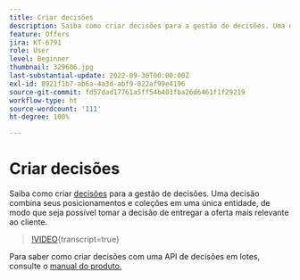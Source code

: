 ```yaml
---
title: Criar decisões
description: Saiba como criar decisões para a gestão de decisões. Uma decisão combina seus posicionamentos e coleções em uma única entidade, de modo que seja possível tomar a decisão de entregar a oferta mais relevante ao cliente.
feature: Offers
jira: KT-6791
role: User
level: Beginner
thumbnail: 329606.jpg
last-substantial-update: 2022-09-30T00:00:00Z
exl-id: 8921f1b7-ab6a-4a3d-abf9-822af99e4196
source-git-commit: fd57dad17761a5ff54b403fba26d6461f1f29219
workflow-type: ht
source-wordcount: '111'
ht-degree: 100%

---
```


# Criar decisões

Saiba como criar [decisões](https://experienceleague.adobe.com/docs/journey-optimizer/using/offer-decisioning/create-manage-activities/create-offer-activities.html?lang=pt-BR) para a gestão de decisões. Uma decisão combina seus posicionamentos e coleções em uma única entidade, de modo que seja possível tomar a decisão de entregar a oferta mais relevante ao cliente.

>[!VIDEO](https://video.tv.adobe.com/v/329606?quality=12&learn=on){transcript=true}

Para saber como criar decisões com uma API de decisões em lotes, consulte o [manual do produto.](https://experienceleague.adobe.com/docs/journey-optimizer/using/offer-decisioning/api-reference/offer-delivery-api/batch-decisioning-api.html?lang=pt-BR)
